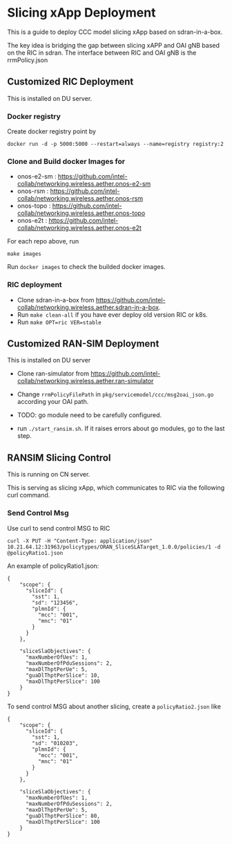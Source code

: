 # Slicing xApp Deployment 

This is a guide to deploy CCC model slicing xApp based on sdran-in-a-box.

The key idea is bridging the gap between slicing xAPP and OAI gNB based on the RIC in sdran. The interface between RIC and OAI gNB is the rrmPolicy.json 


## Customized RIC Deployment

This is installed on DU server.

### Docker registry 

Create docker registry point by 
```
docker run -d -p 5000:5000 --restart=always --name=registry registry:2
```


### Clone and Build docker Images for

- onos-e2-sm : https://github.com/intel-collab/networking.wireless.aether.onos-e2-sm
- onos-rsm : https://github.com/intel-collab/networking.wireless.aether.onos-rsm
- onos-topo : https://github.com/intel-collab/networking.wireless.aether.onos-topo
- onos-e2t : https://github.com/intel-collab/networking.wireless.aether.onos-e2t

For each repo above, run 
```
make images
```

Run `docker images` to check the builded docker images.

### RIC deployment

- Clone sdran-in-a-box from https://github.com/intel-collab/networking.wireless.aether.sdran-in-a-box.
- Run `make clean-all` if you have ever deploy old version RIC or k8s.
- Run `make OPT=ric VER=stable`


## Customized RAN-SIM Deployment

This is installed on DU server

- Clone ran-simulator from https://github.com/intel-collab/networking.wireless.aether.ran-simulator

- Change `rrmPolicyFilePath` in `pkg/servicemodel/ccc/msg2oai_json.go` according your OAI path.

- TODO: go module need to be carefully configured.

- run `./start_ransim.sh`. If it raises errors about go modules, go to the last step.


## RANSIM Slicing Control

This is running on CN server.

This is serving as slicing xApp, which communicates to RIC via the following curl command.

### Send Control Msg

Use curl to send control MSG to RIC
```
curl -X PUT -H "Content-Type: application/json" 10.21.64.12:31963/policytypes/ORAN_SliceSLATarget_1.0.0/policies/1 -d @policyRatio1.json
```

An example of policyRatio1.json:
```
{
    "scope": {
      "sliceId": {
        "sst": 1,
        "sd": "123456",
        "plmnId": {
          "mcc": "001",
          "mnc": "01"
        }
      }
    },

    "sliceSlaObjectives": {
      "maxNumberOfUes": 1,
      "maxNumberOfPduSessions": 2,
      "maxDlThptPerUe": 5,
      "guaDlThptPerSlice": 10,
      "maxDlThptPerSlice": 100
    }
}
```

To send control MSG about another slicing, create a `policyRatio2.json` like

```
{
    "scope": {
      "sliceId": {
        "sst": 1,
        "sd": "010203",
        "plmnId": {
          "mcc": "001",
          "mnc": "01"
        }
      }
    },

    "sliceSlaObjectives": {
      "maxNumberOfUes": 1,
      "maxNumberOfPduSessions": 2,
      "maxDlThptPerUe": 5,
      "guaDlThptPerSlice": 80,
      "maxDlThptPerSlice": 100
    }
}
```
